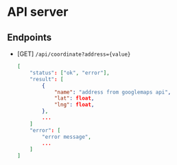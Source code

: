 # API server

## Endpoints

- [GET] `/api/coordinate?address={value}`

    ``` json
    [
        "status": ["ok", "error"],
        "result": [
            {
                "name": "address from googlemaps api",
                "lat": float,
                "lng": float,
            },
            ...
        ]
        "error": [
            "error message",
            ...
        ]
    ]
    ```
